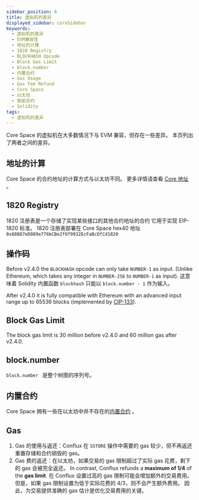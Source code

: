 ```yaml
---
sidebar_position: 6
title: 虚拟机的差异
displayed_sidebar: coreSidebar
keywords:
  - 虚拟机的差异
  - EVM兼容性
  - 地址的计算
  - 1820 Registry
  - BLOCKHASH Opcode
  - Block Gas Limit
  - block.number
  - 内置合约
  - Gas Usage
  - Gas Fee Refund
  - Core Space
  - 以太坊
  - 智能合约
  - Solidity
tags:
  - 虚拟机的差异
---
```


Core Space 的虚拟机在大多数情况下与 EVM 兼容，但存在一些差异。 本页列出了两者之间的差异。

## 地址的计算

Core Space 的合约地址的计算方式与以太坊不同。 更多详情请查看 [Core 地址](addresses#contract-address-computation) 。

## 1820 Registry

1820 注册表是一个存储了实现某些接口的其他合约地址的合约 它用于实现 EIP-1820 标准。 1820 注册表部署在 Core Space hex40 地址 `0x88887eD889e776bCBe2f0f9932EcFaBcDfCd1820`

## 操作码

Before v2.4.0 the `BLOCKHASH` opcode can only take `NUMBER-1` as input. (Unlike Ethereum, which takes any integer in `NUMBER-256` to `NUMBER-1` as input). 这意味着 Solidity 内置函数 `blockhash` 只能以 `block.number - 1` 作为输入。

After v2.4.0 it is fully compatible with Ethereum with an advanced input range up to 65536 blocks (implemented by [CIP-133](https://github.com/Conflux-Chain/CIPs/blob/master/CIPs/cip-133.md)).

## Block Gas Limit

The block gas limit is 30 million before v2.4.0 and 60 million gas after v2.4.0.

## block.number

`block.number ` 是整个树图的序列号。

## 内置合约

Core Space 拥有一些在以太坊中并不存在的[内置合约](./internal-contracts/) 。

## Gas

1. Gas 的使用与返还：Conflux 在 `SSTORE` 操作中需要的 gas 较少，但不再返还重置存储和合约销毁的 gas。
2. Gas 费的返还：在以太坊，如果交易的 gas 限制超过了实际 gas 花费，剩下的 gas 会被完全返还。 In contrast, Conflux refunds a **maximum of 1/4** of the **gas limit**. 在 Conflux 设置过高的 gas 限制可能会增加额外的交易费用。 但是，如果 gas 限制设置为低于实际花费的 4/3，则不会产生额外费用。 因此，为交易提供准确的 gas 估计是优化交易费用的关键。

